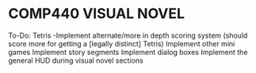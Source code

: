 # COMP440 VISUAL NOVEL

To-Do:
	Tetris
		-Implement alternate/more in depth scoring system (should score more for getting a [legally distinct] Tetris)
	Implement other mini games
	Implement story segments
	Implement dialog boxes
	Implement the general HUD during visual novel sections